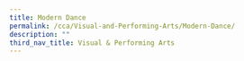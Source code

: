 ```yaml
---
title: Modern Dance
permalink: /cca/Visual-and-Performing-Arts/Modern-Dance/
description: ""
third_nav_title: Visual & Performing Arts
---
```

